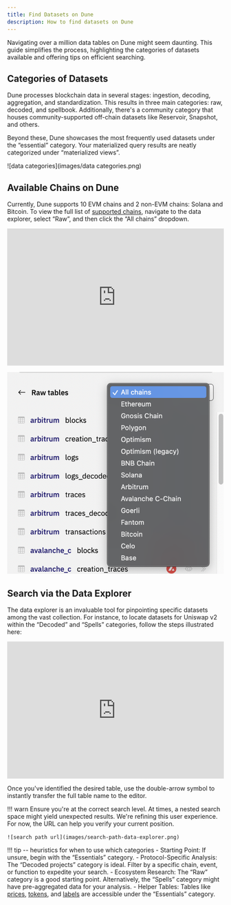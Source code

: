 ```yaml
---
title: Find Datasets on Dune
description: How to find datasets on Dune
---
```


Navigating over a million data tables on Dune might seem daunting. This guide simplifies the process, highlighting the categories of datasets available and offering tips on efficient searching.

## Categories of Datasets

Dune processes blockchain data in several stages: ingestion, decoding, aggregation, and standardization. This results in three main categories: raw, decoded, and spellbook. Additionally, there's a community category that houses community-supported off-chain datasets like Reservoir, Snapshot, and others.

Beyond these, Dune showcases the most frequently used datasets under the “essential” category. Your materialized query results are neatly categorized under “materialized views”.

![data categories](images/data categories.png)

## Available Chains on Dune
Currently, Dune supports 10 EVM chains and 2 non-EVM chains: Solana and Bitcoin. To view the full list of [supported chains](../../data-tables/index.md), navigate to the data explorer, select “Raw”, and then click the “All chains” dropdown.

<div style="position: relative; padding-bottom: calc(55.052083333333336% + 41px); height: 0; width: 100%"><iframe src="https://demo.arcade.software/05AwYXRMlnz4rSqlgw91?embed" frameborder="0" loading="lazy" webkitallowfullscreen mozallowfullscreen allowfullscreen style="position: absolute; top: 0; left: 0; width: 100%; height: 100%;color-scheme: light;" title="How to navigate to raw all chains"></iframe></div>

![all chains on dune](images/all-chain-on-dune.png)

## Search via the Data Explorer
The data explorer is an invaluable tool for pinpointing specific datasets among the vast collection. For instance, to locate datasets for Uniswap v2 within the “Decoded” and “Spells” categories, follow the steps illustrated here:

<div style="position: relative; padding-bottom: calc(55.052083333333336% + 41px); height: 0; width: 100%"><iframe src="https://demo.arcade.software/YSB9hBYcupzYUiHVch4z?embed" frameborder="0" loading="lazy" webkitallowfullscreen mozallowfullscreen allowfullscreen style="position: absolute; top: 0; left: 0; width: 100%; height: 100%;color-scheme: light;" title="Search data explorer examples "></iframe></div>

Once you've identified the desired table, use the double-arrow symbol to instantly transfer the full table name to the editor.

!!! warn
    Ensure you're at the correct search level. At times, a nested search space might yield unexpected results. We're refining this user experience. For now, the URL can help you verify your current position.

    ![search path url](images/search-path-data-explorer.png)

!!! tip --  heuristics for when to use which categories
    - Starting Point: If unsure, begin with the “Essentials” category.
    - Protocol-Specific Analysis: The “Decoded projects” category is ideal. Filter by a specific chain, event, or function to expedite your search.
    - Ecosystem Research: The “Raw” category is a good starting point. Alternatively, the “Spells” category might have pre-aggregated data for your analysis.
    - Helper Tables: Tables like [prices](../../data-tables/spellbook/top-tables/prices.md), [tokens](../../data-tables/spellbook/top-tables/tokens.md), and [labels](../../data-tables/spellbook/top-tables/labels.md) are accessible under the “Essentials” category.
